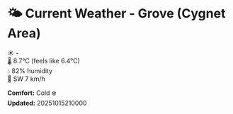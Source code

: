 # 🌤️ Current Weather - Grove (Cygnet Area)

☀️ **-**  
🌡️ 8.7°C (feels like 6.4°C)  
💧 82% humidity  
💨 SW 7 km/h  

**Comfort:** Cold ❄️  
**Updated:** 20251015210000
